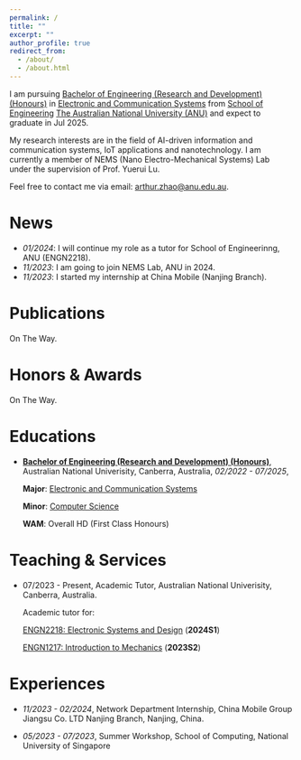 ```yaml
---
permalink: /
title: ""
excerpt: ""
author_profile: true
redirect_from: 
  - /about/
  - /about.html
---
```



<span class='anchor' id='about-me'></span>

I am pursuing [Bachelor of Engineering (Research and Development) (Honours)](https://programsandcourses.anu.edu.au/2022/program/aenrd) in [Electronic and Communication Systems](https://programsandcourses.anu.edu.au/2022/major/ELCO-MAJ) from [School of Engineering](https://eng.anu.edu.au/) [The Australian National University (ANU)](https://www.anu.edu.au/) and expect to graduate in Jul 2025.

My research interests are in the field of AI-driven information and communication systems, IoT applications and nanotechnology. I am currently a member of NEMS (Nano Electro-Mechanical Systems) Lab under the supervision of Prof. Yuerui Lu.

Feel free to contact me via email: [arthur.zhao@anu.edu.au](mailto:arthur.zhao@anu.edu.au).

# News
- *01/2024*:   I will continue my role as a tutor for School of Engineerinng, ANU (ENGN2218).
- *11/2023*:   I am going to join NEMS Lab, ANU in 2024.
- *11/2023*:   I started my internship at China Mobile (Nanjing Branch).

# Publications 
On The Way.

# Honors & Awards
On The Way.

# Educations
- [**Bachelor of Engineering (Research and Development) (Honours)**](https://programsandcourses.anu.edu.au/2022/program/aenrd), Australian National Univerisity, Canberra, Australia, *02/2022 - 07/2025*,

  **Major**: [Electronic and Communication Systems](https://programsandcourses.anu.edu.au/2022/major/ELCO-MAJ)

  **Minor**: [Computer Science](https://programsandcourses.anu.edu.au/2022/minor/csci-min)

  **WAM**: Overall HD (First Class Honours)

# Teaching & Services
- 07/2023 - Present, Academic Tutor, Australian National Univerisity, Canberra, Australia.

  Academic tutor for:

    [ENGN2218: Electronic Systems and Design](https://programsandcourses.anu.edu.au/2024/course/engn2218) (**2024S1**)

    [ENGN1217: Introduction to Mechanics](https://programsandcourses.anu.edu.au/2023/course/engn1217) (**2023S2**)

# Experiences
- *11/2023 - 02/2024*, Network Department Internship, <a href="https://www.chinamobileltd.com/en/global/home.php" style="text-decoration: none;">
China Mobile Group Jiangsu Co. LTD Nanjing Branch, Nanjing, China.
</a>

- *05/2023 - 07/2023*, Summer Workshop, School of Computing, National University of Singapore

